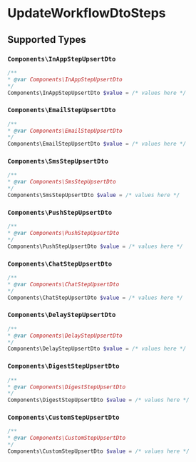 # UpdateWorkflowDtoSteps


## Supported Types

### `Components\InAppStepUpsertDto`

```php
/**
* @var Components\InAppStepUpsertDto
*/
Components\InAppStepUpsertDto $value = /* values here */
```

### `Components\EmailStepUpsertDto`

```php
/**
* @var Components\EmailStepUpsertDto
*/
Components\EmailStepUpsertDto $value = /* values here */
```

### `Components\SmsStepUpsertDto`

```php
/**
* @var Components\SmsStepUpsertDto
*/
Components\SmsStepUpsertDto $value = /* values here */
```

### `Components\PushStepUpsertDto`

```php
/**
* @var Components\PushStepUpsertDto
*/
Components\PushStepUpsertDto $value = /* values here */
```

### `Components\ChatStepUpsertDto`

```php
/**
* @var Components\ChatStepUpsertDto
*/
Components\ChatStepUpsertDto $value = /* values here */
```

### `Components\DelayStepUpsertDto`

```php
/**
* @var Components\DelayStepUpsertDto
*/
Components\DelayStepUpsertDto $value = /* values here */
```

### `Components\DigestStepUpsertDto`

```php
/**
* @var Components\DigestStepUpsertDto
*/
Components\DigestStepUpsertDto $value = /* values here */
```

### `Components\CustomStepUpsertDto`

```php
/**
* @var Components\CustomStepUpsertDto
*/
Components\CustomStepUpsertDto $value = /* values here */
```

